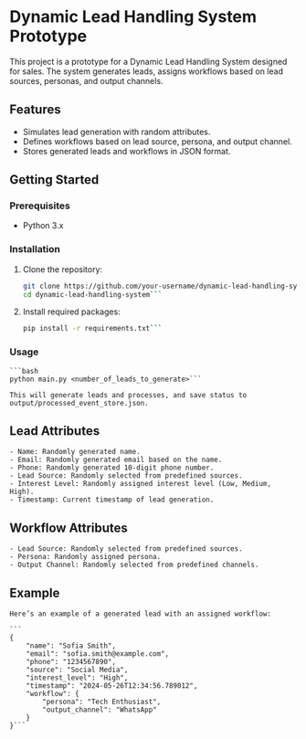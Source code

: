 # Dynamic Lead Handling System Prototype

This project is a prototype for a Dynamic Lead Handling System designed for sales. The system generates leads, assigns workflows based on lead sources, personas, and output channels.

## Features

- Simulates lead generation with random attributes.
- Defines workflows based on lead source, persona, and output channel.
- Stores generated leads and workflows in JSON format.

## Getting Started

### Prerequisites

- Python 3.x

### Installation

1. Clone the repository:

    ```bash
    git clone https://github.com/your-username/dynamic-lead-handling-system.git
    cd dynamic-lead-handling-system```

2. Install required packages:
    ```bash
    pip install -r requirements.txt```


### Usage

    ```bash
    python main.py <number_of_leads_to_generate>```

    This will generate leads and processes, and save status to output/processed_event_store.json.

## Lead Attributes

    - Name: Randomly generated name.
    - Email: Randomly generated email based on the name.
    - Phone: Randomly generated 10-digit phone number.
    - Lead Source: Randomly selected from predefined sources.
    - Interest Level: Randomly assigned interest level (Low, Medium, High).
    - Timestamp: Current timestamp of lead generation.

## Workflow Attributes

    - Lead Source: Randomly selected from predefined sources.
    - Persona: Randomly assigned persona.
    - Output Channel: Randomly selected from predefined channels.

## Example

    Here’s an example of a generated lead with an assigned workflow:

    ```
    {
        "name": "Sofia Smith",
        "email": "sofia.smith@example.com",
        "phone": "1234567890",
        "source": "Social Media",
        "interest_level": "High",
        "timestamp": "2024-05-26T12:34:56.789012",
        "workflow": {
            "persona": "Tech Enthusiast",
            "output_channel": "WhatsApp"
        }
    }```





